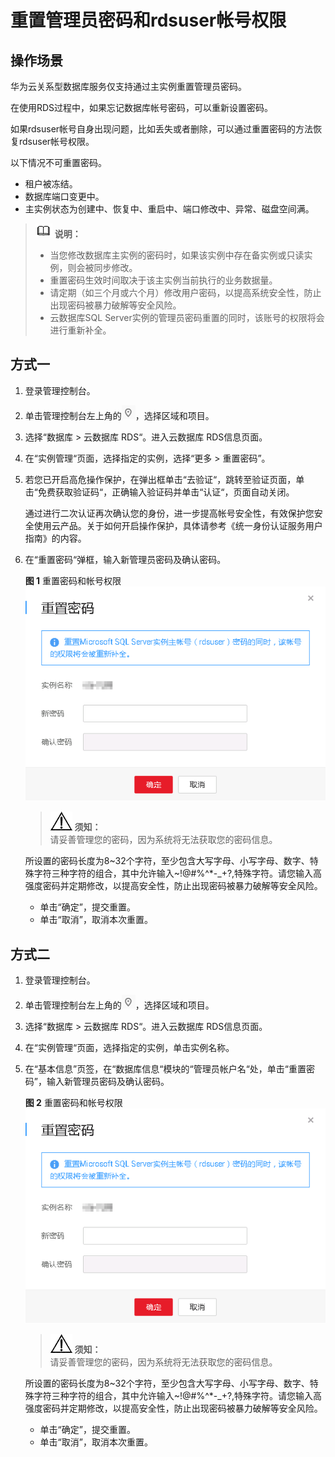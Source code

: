 # 重置管理员密码和rdsuser帐号权限<a name="zh-cn_topic_sqlserver_reset_password"></a>

## 操作场景<a name="section17331919204213"></a>

华为云关系型数据库服务仅支持通过主实例重置管理员密码。

在使用RDS过程中，如果忘记数据库帐号密码，可以重新设置密码。

如果rdsuser帐号自身出现问题，比如丢失或者删除，可以通过重置密码的方法恢复rdsuser帐号权限。

以下情况不可重置密码。

-   租户被冻结。
-   数据库端口变更中。
-   主实例状态为创建中、恢复中、重启中、端口修改中、异常、磁盘空间满。

>![](public_sys-resources/icon-note.gif) **说明：**   
>-   当您修改数据库主实例的密码时，如果该实例中存在备实例或只读实例，则会被同步修改。  
>-   重置密码生效时间取决于该主实例当前执行的业务数据量。  
>-   请定期（如三个月或六个月）修改用户密码，以提高系统安全性，防止出现密码被暴力破解等安全风险。  
>-   云数据库SQL Server实例的管理员密码重置的同时，该账号的权限将会进行重新补全。  

## 方式一<a name="section19146184410412"></a>

1.  登录管理控制台。
2.  单击管理控制台左上角的![](figures/Region灰色图标.png)，选择区域和项目。
3.  选择“数据库  \>  云数据库 RDS“。进入云数据库 RDS信息页面。
4.  在“实例管理“页面，选择指定的实例，选择“更多 \> 重置密码”。
5.  若您已开启高危操作保护，在弹出框单击“去验证“，跳转至验证页面，单击“免费获取验证码“，正确输入验证码并单击“认证“，页面自动关闭。

    通过进行二次认证再次确认您的身份，进一步提高帐号安全性，有效保护您安全使用云产品。关于如何开启操作保护，具体请参考《统一身份认证服务用户指南》的内容。

6.  在“重置密码“弹框，输入新管理员密码及确认密码。

    **图 1**  重置密码和帐号权限<a name="zh-cn_topic_0171122716_fig4321102874210"></a>  
    ![](figures/重置密码和帐号权限.png "重置密码和帐号权限")

    >![](public_sys-resources/icon-notice.gif) **须知：**   
    >请妥善管理您的密码，因为系统将无法获取您的密码信息。  

    所设置的密码长度为8\~32个字符，至少包含大写字母、小写字母、数字、特殊字符三种字符的组合，其中允许输入\~!@\#%^\*-\_+?,特殊字符。请您输入高强度密码并定期修改，以提高安全性，防止出现密码被暴力破解等安全风险。

    -   单击“确定”，提交重置。
    -   单击“取消”，取消本次重置。


## 方式二<a name="section12149154434113"></a>

1.  登录管理控制台。
2.  单击管理控制台左上角的![](figures/Region灰色图标.png)，选择区域和项目。
3.  选择“数据库  \>  云数据库 RDS“。进入云数据库 RDS信息页面。
4.  在“实例管理“页面，选择指定的实例，单击实例名称。
5.  在“基本信息”页签，在“数据库信息“模块的“管理员帐户名“处，单击“重置密码”，输入新管理员密码及确认密码。

    **图 2**  重置密码和帐号权限<a name="zh-cn_topic_0171122716_fig96695297440"></a>  
    ![](figures/重置密码和帐号权限-54.png "重置密码和帐号权限-54")

    >![](public_sys-resources/icon-notice.gif) **须知：**   
    >请妥善管理您的密码，因为系统将无法获取您的密码信息。  

    所设置的密码长度为8\~32个字符，至少包含大写字母、小写字母、数字、特殊字符三种字符的组合，其中允许输入\~!@\#%^\*-\_+?,特殊字符。请您输入高强度密码并定期修改，以提高安全性，防止出现密码被暴力破解等安全风险。

    -   单击“确定”，提交重置。
    -   单击“取消”，取消本次重置。


